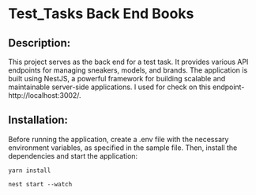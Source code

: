 # Test_Tasks Back End Books
## Description:
This project serves as the back end for a test task. It provides various API endpoints for managing sneakers, models,
and brands. The application is built using NestJS, a powerful framework for building scalable and maintainable
server-side applications.
I used for check on this endpoint- http://localhost:3002/.

## Installation:
Before running the application, create a .env file with the necessary environment variables, as specified in the sample
file. Then, install the dependencies and start the application:
```
yarn install

nest start --watch
```
